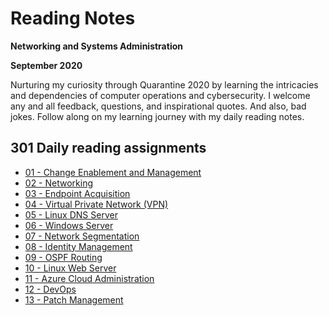 # Reading Notes
**Networking and Systems Administration**

**September 2020**

Nurturing my curiosity through Quarantine 2020 by learning the intricacies and dependencies of computer operations and cybersecurity. I welcome any and all feedback, questions, and inspirational quotes. And also, bad jokes. Follow along on my learning journey with my daily reading notes.

## 301 Daily reading assignments

* [01 -  Change Enablement and Management](class-01.md)
* [02 - Networking](class-02.md)
* [03 - Endpoint Acquisition](class-03.md)
* [04 - Virtual Private Network (VPN)](class-04.md)
* [05 - Linux DNS Server](class-05.md)
* [06 - Windows Server](class-06.md)
* [07 - Network Segmentation](class-07.md)
* [08 - Identity Management](class-08.md)
* [09 - OSPF Routing](class-09.md)
* [10 - Linux Web Server](class-10.md)
* [11 - Azure Cloud Administration](class-11.md)
* [12 - DevOps](class-12.md)
* [13 - Patch Management](class-13.md)